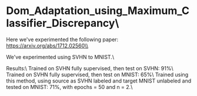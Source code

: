 # Dom_Adaptation_using_Maximum_Classifier_Discrepancy\\

Here we've experimented the following paper: https://arxiv.org/abs/1712.02560\\

We've experimented using SVHN to MNIST.\\

Results:\\
Trained on SVHN fully supervised, then test on SVHN: 91%\\
Trained on SVHN fully supervised, then test on MNIST: 65%\\
Trained using this method, using source as SVHN labeled and target MNIST unlabeled and tested on MNIST: 71%, with epochs = 50 and n = 2.\\
